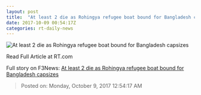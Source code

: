 ```yaml
---
layout: post
title:  "At least 2 die as Rohingya refugee boat bound for Bangladesh capsizes"
date: 2017-10-09 00:54:17Z
categories: rt-daily-news
---
```


![At least 2 die as Rohingya refugee boat bound for Bangladesh capsizes](https://www.rt.com/static/img/og-logo-rt.png)

Read Full Article at RT.com


Full story on F3News: [At least 2 die as Rohingya refugee boat bound for Bangladesh capsizes](http://www.f3nws.com/n/DSMpPC)

> Posted on: Monday, October 9, 2017 12:54:17 AM
